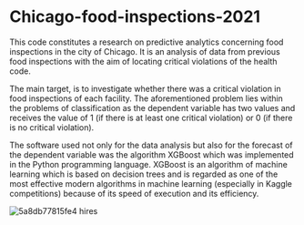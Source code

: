 # Chicago-food-inspections-2021

This code constitutes a research on predictive analytics concerning food inspections in the city of Chicago. It is an analysis of data from previous food inspections with the aim of locating critical violations of the health code. 

The main target, is to investigate whether there was a critical violation in food inspections of each facility. The aforementioned problem lies within the problems of classification as the dependent variable has two values and receives the value of 1 (if there is at least one critical violation) or 0 (if there is no critical violation). 

The software used not only for the data analysis but also for the forecast of the dependent variable was the algorithm XGBoost which was implemented in the Python programming language. XGBoost is an algorithm of machine learning which is based on decision trees and is regarded as one of the most effective modern algorithms in machine learning (especially in Kaggle competitions) because of its speed of execution and its efficiency.

![5a8db77815fe4 hires](https://user-images.githubusercontent.com/93923855/140977755-8a6c81a2-3c59-42a4-97cb-c8e70d206d18.jpg)
